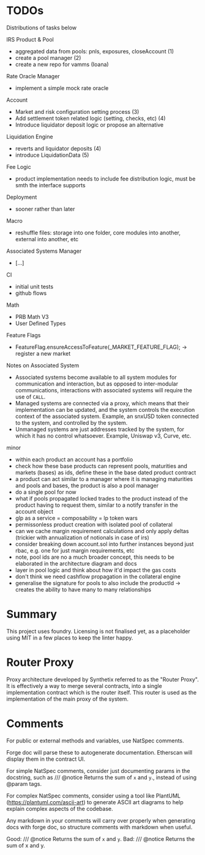 # TODOs

Distributions of tasks below

IRS Product & Pool

- aggregated data from pools: pnls, exposures, closeAccount (1)
- create a pool manager (2)
- create a new repo for vamms (Ioana)

Rate Oracle Manager
- implement a simple mock rate oracle

Account

- Market and risk configuration setting process (3)
- Add settlement token related logic (setting, checks, etc) (4)
- Introduce liquidator deposit logic or propose an alternative

Liquidation Engine

- reverts and liquidator deposits (4)
- introduce LiquidationData (5)

Fee Logic
- product implementation needs to include fee distribution logic, must be smth the interface supports

Deployment
- sooner rather than later

Macro
- reshuffle files: storage into one folder, core modules into another, external into another, etc

Associated Systems Manager

- [...]

CI
- initial unit tests
- github flows

Math
- PRB Math V3
- User Defined Types

Feature Flags

- FeatureFlag.ensureAccessToFeature(_MARKET_FEATURE_FLAG); -> register a new market

Notes on Associated System

- Associated systems become available to all system modules for communication and interaction, but as opposed to inter-modular communications, interactions with associated systems will require the use of `CALL`.
-  Managed systems are connected via a proxy, which means that their implementation can be updated, and the system controls the execution context of the associated system. Example, an snxUSD token connected to the system, and controlled by the system.
- Unmanaged systems are just addresses tracked by the system, for which it has no control whatsoever. Example, Uniswap v3, Curve, etc.


minor
- within each product an account has a portfolio
- check how these base products can represent pools, maturities and markets (bases) as ids, define these in the base dated product contract
- a product can act similar to a manager where it is managing maturities and pools and bases, the product is also a pool manager 
- do a single pool for now
- what if pools propagated locked trades to the product instead of the product having to request them, similar to a notify transfer in the account object
-  glp as a service = composability = lp token wars
-  permissonless product creation with isolated pool of collateral
- can we cache margin requirement calculations and only apply deltas (trickier with annualization of notionals in case of irs)
- consider breaking down account.sol into further instances beyond just rbac, e.g. one for just margin requirements, etc
- note, pool ids are no a much broader concept, this needs to be elaborated in the architecture diagram and docs
- layer in pool logic and think about how it'd impact the gas costs
- don't think we need cashflow propagation in the collateral engine
- generalise the signature for pools to also include the productId -> creates the ability to have many to many relationships

# Summary
This project uses foundry. Licensing is not finalised yet, as a placeholder using MIT in a few places to keep the linter happy.

# Router Proxy

Proxy architecture developed by Synthetix referred to as the "Router Proxy".
It is effectively a way to merge several contracts, into a single implementation contract which is the router itself. This router is used as the implementation of the main proxy of the system.

# Comments

For public or external methods and variables, use NatSpec comments.

Forge doc will parse these to autogenerate documentation. Etherscan will display them in the contract UI.

For simple NatSpec comments, consider just documenting params in the docstring, such as
/// @notice Returns the sum of `x` and `y`., instead of using @param tags.

For complex NatSpec comments, consider using a tool like PlantUML (https://plantuml.com/ascii-art) to generate ASCII art diagrams to help explain complex aspects of the codebase.

Any markdown in your comments will carry over properly when generating docs with forge doc, so structure comments with markdown when useful.

Good: /// @notice Returns the sum of `x` and `y`.
Bad: /// @notice Returns the sum of x and y.